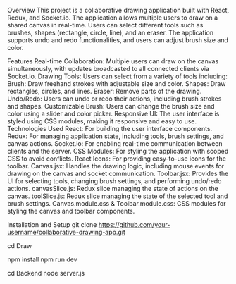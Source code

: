 Overview
This project is a collaborative drawing application built with React, Redux, and Socket.io. The application allows multiple users to draw on a shared canvas in real-time. Users can select different tools such as brushes, shapes (rectangle, circle, line), and an eraser. The application supports undo and redo functionalities, and users can adjust brush size and color.

Features
Real-time Collaboration: Multiple users can draw on the canvas simultaneously, with updates broadcasted to all connected clients via Socket.io.
Drawing Tools: Users can select from a variety of tools including:
Brush: Draw freehand strokes with adjustable size and color.
Shapes: Draw rectangles, circles, and lines.
Eraser: Remove parts of the drawing.
Undo/Redo: Users can undo or redo their actions, including brush strokes and shapes.
Customizable Brush: Users can change the brush size and color using a slider and color picker.
Responsive UI: The user interface is styled using CSS modules, making it responsive and easy to use.
Technologies Used
React: For building the user interface components.
Redux: For managing application state, including tools, brush settings, and canvas actions.
Socket.io: For enabling real-time communication between clients and the server.
CSS Modules: For styling the application with scoped CSS to avoid conflicts.
React Icons: For providing easy-to-use icons for the toolbar.
Canvas.jsx: Handles the drawing logic, including mouse events for drawing on the canvas and socket communication.
Toolbar.jsx: Provides the UI for selecting tools, changing brush settings, and performing undo/redo actions.
canvasSlice.js: Redux slice managing the state of actions on the canvas.
toolSlice.js: Redux slice managing the state of the selected tool and brush settings.
Canvas.module.css & Toolbar.module.css: CSS modules for styling the canvas and toolbar components.

Installation and Setup
git clone https://github.com/your-username/collaborative-drawing-app.git

cd Draw

npm install
npm run dev

cd Backend
node server.js



